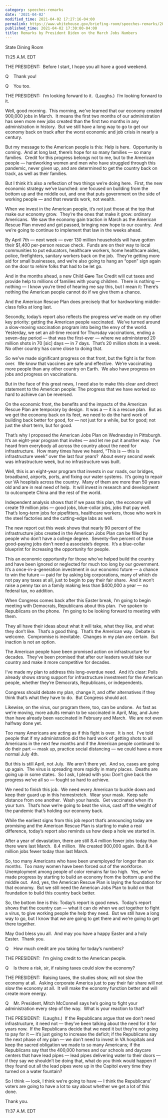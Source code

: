 ```yaml
---
category: speeches-remarks
date: '2021-04-02'
modified_time: 2021-04-02 17:27:16-04:00
permalink: https://www.whitehouse.gov/briefing-room/speeches-remarks/2021/04/02/remarks-by-president-biden-on-the-march-jobs-numbers/
published_time: 2021-04-02 17:30:00-04:00
title: Remarks by President Biden on the March Jobs Numbers
---
```

 
State Dining Room

11:25 A.M. EDT

THE PRESIDENT:  Before I start, I hope you all have a good weekend.

Q    Thank you!

Q    You too.

THE PRESIDENT:  I’m looking forward to it.  (Laughs.)  I’m looking
forward to it.

Well, good morning.  This morning, we’ve learned that our economy
created 900,000 jobs in March.  It means the first two months of our
administration has seen more new jobs created than the first two months
in any administration in history.  But we still have a long way to go to
get our economy back on track after the worst economic and job crisis in
nearly a century. 

But my message to the American people is this: Help is here. 
Opportunity is coming.  And at long last, there’s hope for so many
families — so many families.  Credit for this progress belongs not to
me, but to the American people — hardworking women and men who have
struggled through this pandemic, never given up, and are determined to
get the country back on track, as well as their families.

But I think it’s also a reflection of two things we’re doing here. 
First, the new economic strategy we’ve launched: one focused on building
from the bottom up and the middle out, and one that puts government on
the side of working people — and that rewards work, not wealth. 

When we invest in the American people, it’s not just those at the top
that make our economy grow.  They’re the ones that make it grow:
ordinary Americans.  We saw the economy gain traction in March as the
American Rescue Plan moved and got passed, bringing new hope to our
country.  And we’re going to continue to implement that law in the weeks
ahead. 

By April 7th — next week — over 130 million households will have gotten
their $1,400 per-person rescue check.  Funds are on their way to local
communities to put educators, healthcare workers, home healthcare aides,
police, firefighters, sanitary workers back on the job.  They’re getting
more aid for small businesses, and we’re also going to hang an “open”
sign again on the door to rehire folks that had to be let go. 

And in the months ahead, a new Child <s>Care</s> Tax Credit will cut
taxes and provide help to millions of families with young children. 
There is nothing — nothing — I know you’re tired of hearing me say this,
but I mean it: There’s nothing the American people cannot do if we give
them a chance. 

And the American Rescue Plan does precisely that for hardworking
middle-class folks at long last.

Secondly, today’s report also reflects the progress we’ve made on my
other key priority: getting the American people vaccinated.  We’ve
turned around a slow-moving vaccination program into being the envy of
the world.  Yesterday, we set an all-time record for Thursday
vaccinations, ending a seven-day period — that was the first-ever —
where we administered 20 million shots in 70 \[sic\] days — in 7 days. 
That’s 20 million shots in a week.  No other country has come close to
doing that. 

So we’ve made significant progress on that front, but the fight is far
from over.  We know that vaccines are safe and effective.  We’re
vaccinating more people than any other country on Earth.  We also have
progress on jobs and progress on vaccinations.

But in the face of this great news, I need also to make this clear and
direct statement to the American people: The progress that we have
worked so hard to achieve can be reversed.

On the economic front, the benefits and the impacts of the American
Rescue Plan are temporary by design.  It was a — it is a rescue plan. 
But as we get the economy back on its feet, we need to do the hard work
of building back better for good, for — not just for a while, but for
good; not just the short term, but for good.

That’s why I proposed the American Jobs Plan on Wednesday in
Pittsburgh.  It’s an eight-year program that invites — and let me put it
another way.  I’ve heard from everybody all across the country about the
need for infrastructure.  How many times have we heard, “This is — this
is infrastructure week” over the last four years?  About every second
week was infrastructure week, but no infrastructure was built.

Well, this is an eight-year program that invests in our roads, our
bridges, broadband, airports, ports, and fixing our water systems.  It’s
going to repair our VA hospitals across the country.  Many of them are
more than 50 years old and are in real need of help.  It will invest in
research and development to outcompete China and the rest of the world.

Independent analysis shows that if we pass this plan, the economy will
create 19 million jobs — good jobs, blue-collar jobs, jobs that pay
well.  That’s long-term jobs for pipefitters, healthcare workers, those
who work in the steel factories and the cutting-edge labs as well.

The new report out this week shows that nearly 90 percent of the
infrastructure jobs created in the American Jobs Plan can be filled by
people who don’t have a college degree.  Seventy-five percent of those
good-paying jobs don’t need a associate’s degree.  It’s a blue-collar
blueprint for increasing the opportunity for people.

This an economic opportunity for those who’ve helped build the country
and have been ignored or neglected for much too long by our government. 
It’s a once-in-a-generation investment in our economic future — a chance
to win the future — paid for by asking big corporations, many of which
do not pay any taxes at all, just to begin to pay their fair share.  And
it won’t raise a penny tax on a family making less than $400,000 a year
— no federal tax, no addition.

When Congress comes back after this Easter break, I’m going to begin
meeting with Democrats, Republicans about this plan.  I’ve spoken to
Republicans on the phone.  I’m going to be looking forward to meeting
with them. 

They all have their ideas about what it will take, what they like, and
what they don’t like.  That’s a good thing.  That’s the American way. 
Debate is welcome.  Compromise is inevitable.  Changes in my plan are
certain.  But inaction is not an option. 

The American people have been promised action on infrastructure for
decades.  They’ve been promised that after our leaders would take our
country and make it more competitive for decades. 

I’ve made my plan to address this long-overdue need.  And it’s clear:
Polls already shows strong support for infrastructure investment for the
American people, whether they’re Democrats, Republicans, or
independents.

Congress should debate my plan, change it, and offer alternatives if
they think that’s what they have to do.  But Congress should act.

Likewise, on the virus, our program there, too, can be undone.  As fast
as we’re moving, more adults remain to be vaccinated in April, May, and
June than have already been vaccinated in February and March.  We are
not even halfway done yet. 

Too many Americans are acting as if this fight is over.  It is not. 
I’ve told people that if my administration did the hard work of getting
shots to all Americans in the next few months and if the American people
continued to do their part — mask up, practice social distancing — we
could have a more normal July 4th.

But this is still April, not July.  We aren’t there yet.  And so, cases
are going up again.  The virus is spreading more rapidly in many
places.  Deaths are going up in some states.  So I ask, I plead with
you: Don’t give back the progress we’ve all so — fought so hard to
achieve. 

We need to finish this job.  We need every American to buckle down and
keep their guard up in this homestretch.  Wear your mask.  Keep safe
distance from one another.  Wash your hands.  Get vaccinated when it’s
your turn.  That’s how we’re going to beat the virus, cast off the
weight of the pandemic that’s holding our economy back. 

While the earliest signs from this job report that’s announcing today
are promising and the American Rescue Plan is starting to make a real
difference, today’s report also reminds us how deep a hole we started
in.

After a year of devastation, there are still 8.4 million fewer jobs
today than there were last March.  8.4 million.  We created 900,000
again.  But 8.4 million jobs fewer today than last March.

So, too many Americans who have been unemployed for longer than six
months.  Too many women have been forced out of the workforce. 
Unemployment among people of color remains far too high.  Yes, we’ve
made progress by starting to build an economy from the bottom up and the
middle out.  And, yes, the American Rescue Plan is laying the foundation
for that economy.  But we still need the American Jobs Plan to build on
that foundation to build this country back better.

So, the bottom line is this: Today’s report is good news.  Today’s
report shows that the country can — what it can do when we act together
to fight a virus, to give working people the help they need.  But we
still have a long way to go, but I know that we are going to get there
and we’re going to get there together. 

May God bless you all.  And may you have a happy Easter and a holy
Easter.  Thank you. 

Q    How much credit are you taking for today’s numbers?

THE PRESIDENT:  I’m giving credit to the American people. 

Q    Is there a risk, sir, if raising taxes could slow the economy? 

THE PRESIDENT:  Raising taxes, the studies show, will not slow the
economy at all.  Asking corporate America just to pay their fair share
will not slow the economy at all.  It will make the economy function
better and will create more energy.

Q    Mr. President, Mitch McConnell says he’s going to fight your
administration every step of the way.  What is your reaction to that? 

THE PRESIDENT:  (Laughs.)  If the Republicans argue that we don’t need
infrastructure, it need not — they’ve been talking about the need for it
for years now.  If the Republicans decide that we need it but they’re
not going to pay for it — it’s just going to increase the deficit; if
the Republicans say the next phase of my plan — we don’t need to invest
in VA hospitals and keep the sacred obligation we made to so many
Americans; if the Republicans say that the 400,000 homes and our schools
and daycare centers that have lead pipes — lead pipes delivering water
to their doors — if they say we shouldn’t be doing that, what do you
think would happen if they found out all the lead pipes were up in the
Capitol every time they turned on a water fountain?

So I think — look, I think we’re going to have — I think the
Republicans’ voters are going to have a lot to say about whether we get
a lot of this done. 

Thank you.

11:37 A.M. EDT  
